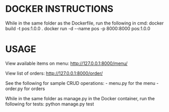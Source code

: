 # DOCKER INSTRUCTIONS
While in the same folder as the Dockerfile, run the following in cmd:
    docker build -t pos:1.0.0 .
    docker run -d --name pos -p 8000:8000 pos:1.0.0

# USAGE
View available items on menu:
    http://127.0.0.1:8000/menu/

View list of orders:
    http://127.0.0.1:8000/order/

See the following for sample CRUD operations:
    - menu.py for the menu
    - order.py for orders

While in the same folder as manage.py in the Docker container, run the following for tests:
    python manage.py test

